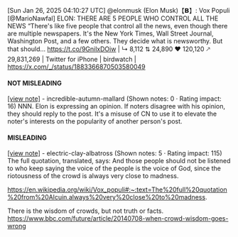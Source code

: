 [Sun Jan 26, 2025 04:10:27 UTC] @elonmusk (Elon Musk)【𝗕】: Vox Populi [@MarioNawfal] ELON: THERE ARE 5 PEOPLE WHO CONTROL ALL THE NEWS “There's like five people that control all the news, even though there are multiple newspapers. It's the New York Times, Wall Street Journal, Washington Post, and a few others. They decide what is newsworthy. But that should… https://t.co/9GnilxDOiw | ↳ 8,112 ⇅ 24,890 ♥ 120,120 🡕 29,831,269 | Twitter for iPhone | birdwatch | https://x.com/_/status/1883366870503580049

#### NOT MISLEADING

[[view note]](https://x.com/i/birdwatch/n/1883623326095913369) - incredible-autumn-mallard (Shown notes: 0 · Rating impact: 16)
NNN. Elon is expressing an opinion. If noters disagree with his opinion, they should reply to the post. It's a misuse of CN to use it to elevate the noter's interests on the popularity of another person's post. 

#### MISLEADING

[[view note]](https://x.com/i/birdwatch/n/1883590704611381494) - electric-clay-albatross (Shown notes: 5 · Rating impact: 115)
The full quotation, translated, says:
And those people should not be listened to who keep saying the voice of the people is the voice of God, since the riotousness of the crowd is always very close to madness.

https://en.wikipedia.org/wiki/Vox_populi#:~:text=The%20full%20quotation%20from%20Alcuin,always%20very%20close%20to%20madness.

There is the wisdom of crowds, but not truth or facts.
https://www.bbc.com/future/article/20140708-when-crowd-wisdom-goes-wrong
